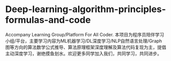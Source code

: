 # Deep-learning-algorithm-principles-formulas-and-code
Accompany Learning Group/Platform For All Coder. 本项目为程序员陪伴学习小组/平台，主要学习内容为ML机器学习/DL深度学习/NLP自然语言处理/Graph图等方向的算法数学公式推导、算法原理框架深度理解及算法代码复现为主，提倡主动深度学习，谢绝摸鱼划水。欢迎更多同学加入我们，共同学习，共同进步。
